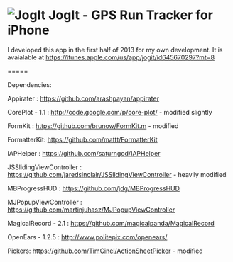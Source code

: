 # ![JogIt](https://github.com/geoffmacd/JogIt/blob/master/J5small.png?raw=true) JogIt - GPS Run Tracker for iPhone



I developed this app in the first half of 2013 for my own development. It is avaialable at https://itunes.apple.com/us/app/jogit/id645670297?mt=8





=====


Dependencies:


Appirater : https://github.com/arashpayan/appirater

CorePlot - 1.1 : http://code.google.com/p/core-plot/ - modified slightly

FormKit : https://github.com/brunow/FormKit.m -  modified

FormatterKit: https://github.com/mattt/FormatterKit 

IAPHelper : https://github.com/saturngod/IAPHelper

JSSlidingViewController : https://github.com/jaredsinclair/JSSlidingViewController - heavily modified

MBProgressHUD : https://github.com/jdg/MBProgressHUD

MJPopupViewController : https://github.com/martinjuhasz/MJPopupViewController

MagicalRecord	- 2.1 : https://github.com/magicalpanda/MagicalRecord

OpenEars - 1.2.5 : http://www.politepix.com/openears/

Pickers: 	https://github.com/TimCinel/ActionSheetPicker - modified
